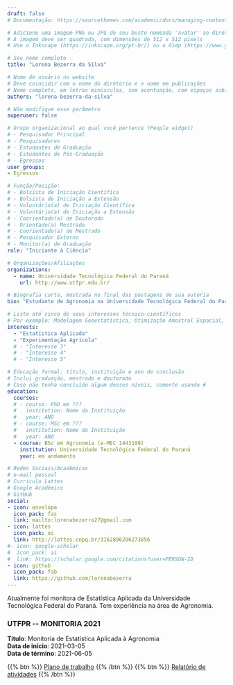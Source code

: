 ```yaml
---
draft: false
# Documentação: https://sourcethemes.com/academic/docs/managing-content/

# Adicione uma imagem PNG ou JPG de seu busto nomeada 'avatar' ao diretório desta página
# A imagem deve ser quadrada, com dimensões de 512 x 512 pixels
# Use o Inkscape (https://inkscape.org/pt-br/) ou o Gimp (https://www.gimp.org/) para preparar a imagem

# Seu nome completo
title: "Lorena Bezerra da Silva"

# Nome de usuário no website
# Deve coincidir com o nome do diretório e o nome em publicações
# Nome completo, em letras minúsculas, sem acentuação, com espaços substituídos por traço
authors: "lorena-bezerra-da-silva"

# Não modifique esse parâmetro
superuser: false

# Grupo organizacional ao qual você pertence (People widget)
# - Pesquisador Principal
# - Pesquisadores
# - Estudantes de Graduação
# - Estudantes de Pós-Graduação
# - Egressos
user_groups:
- Egressos

# Função/Posição:
# - Bolsista de Iniciação Científica
# - Bolsista de Iniciação a Extensão
# - Voluntário(a) de Iniciação Científica
# - Voluntário(a) de Iniciação a Extensão
# - Coorientado(a) de Doutorado
# - Orientado(a) Mestrado
# - Coorientado(a) de Mestrado
# - Pesquisador Externo
# - Monitor(a) de Graduação
role: "Iniciante à Ciência"

# Organizações/Afiliações
organizations:
  - name: Universidade Tecnológica Federal do Paraná
    url: http://www.utfpr.edu.br/

# Biografia curta, mostrada no final das postagens de sua autoria
bio: "Estudante de Agronomia na Universidade Tecnológica Federal do Paraná, campus Santa Helena."

# Liste até cinco de seus interesses técnico-científicos
# Por exemplo: Modelagem Geoestatística, Otimização Amostral Espacial, Análise de Incerteza, Funções de Pedotransferência
interests:
  - "Estatística Aplicada"
  - "Experimentação Agrícola"
  # - "Interesse 3"
  # - "Interesse 4"
  # - "Interesse 5"

# Educação formal: título, instituição e ano de conclusão
# Inclui graduação, mestrado e doutorado
# Caso não tenha concluído algum desses níveis, comente usando #
education:
  courses:
  # - course: PhD em ???
  #   institution: Nome da Instituição
  #   year: ANO
  # - course: MSc em ???
  #   institution: Nome da Instituição
  #   year: ANO
  - course: BSc em Agronomia (e-MEC 1443199)
    institution: Universidade Tecnológica Federal do Paraná
    year: em andamento

# Redes Sociais/Acadêmicas
# e-mail pessoal
# Currículo Lattes
# Google Acadêmico
# GitHub
social:
- icon: envelope
  icon_pack: fas
  link: mailto:lorenabezerra27@gmail.com
- icon: lattes
  icon_pack: ai
  link: http://lattes.cnpq.br/3162896206273856
#- icon: google-scholar
#  icon_pack: ai
#  link: https://scholar.google.com/citations?user=PERSON-ID
- icon: github
  icon_pack: fab
  link: https://github.com/lorenabezerra
---
```

Atualmente foi monitora de Estatística Aplicada da Universidade Tecnológica Federal do Paraná. Tem experiência na área de Agronomia.

### UTFPR -- MONITORIA 2021

__Título__: Monitoria de Estatística Aplicada à Agronomia<br>
__Data de início__: 2021-03-05<br>
__Data de término__: 2021-06-05

{{% btn %}}
  [Plano de trabalho](https://docs.google.com/document/d/1sySO7NM2nP0Tdy9i31Mieu3aMuptMzgPiHWhl6JmaOw/edit?usp=sharing)
{{% /btn %}}
{{% btn %}}
  [Relatório de atividades](https://docs.google.com/document/d/1MV4OK9XoPYF3OnxPS2e0qSqhwSHvkHvaMnDcluCaDOs/edit?usp=sharing)
{{% /btn %}}
